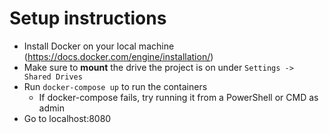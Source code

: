# Setup instructions

* Install Docker on your local machine (https://docs.docker.com/engine/installation/)
* Make sure to **mount** the drive the project is on under `Settings -> Shared Drives`
* Run `docker-compose up` to run the containers
  * If docker-compose fails, try running it from a PowerShell or CMD as admin
* Go to localhost:8080

